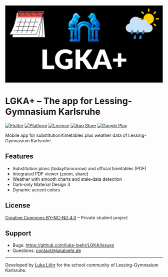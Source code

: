 ![LGKA+ Banner](app_store_assets/banners/lgka_banner_1024x500.png)

# LGKA+ – The app for Lessing-Gymnasium Karlsruhe

[![Flutter](https://img.shields.io/badge/Flutter-Latest-02569B?style=flat&logo=flutter&logoColor=white)](https://flutter.dev)
[![Platform](https://img.shields.io/badge/Platform-Android%20%7C%20iOS-green?style=flat)](https://github.com/luka-loehr/LGKA/releases)
[![License](https://img.shields.io/badge/License-CC%20BY--NC--ND%204.0-orange?style=flat)](LICENSE)
[![App Store](https://img.shields.io/badge/App%20Store-%20-black?style=flat&logo=apple&logoColor=white)](https://apps.apple.com/app/lgka/id6747010920)
[![Google Play](https://img.shields.io/badge/Google%20Play-%20-3DDC84?style=flat&logo=google-play&logoColor=white)](https://play.google.com/store/apps/details?id=com.lgka)

Mobile app for substitution/timetables plus weather data of Lessing-Gymnasium Karlsruhe.

<!-- App store badges moved to the top badge row -->

## Features

- Substitution plans (today/tomorrow) and official timetables (PDF)
- Integrated PDF viewer (zoom, share)
- Weather with smooth charts and stale‑data detection
- Dark‑only Material Design 3
- Dynamic accent colors

## License

[Creative Commons BY-NC-ND 4.0](LICENSE) – Private student project

## Support

- Bugs: https://github.com/luka-loehr/LGKA/issues
- Questions: contact@lukaloehr.de

---

Developed by [Luka Löhr](https://github.com/luka-loehr) for the school community of Lessing-Gymnasium Karlsruhe.
